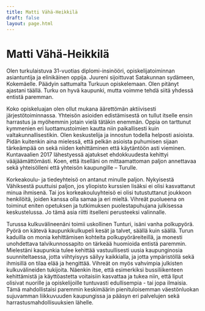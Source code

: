 ```yaml
---
title: Matti Vähä-Heikkilä
draft: false
layout: page.html
---
```


# Matti Vähä-Heikkilä

Olen turkulaistuva 31-vuotias diplomi-insinööri, opiskelijatoiminnan asiantuntija ja elinikäinen oppija. Juureni sijoittuvat Satakunnan sydämeen, Kokemäelle. Päädyin sattumalta Turkuun opiskelemaan. Olen pitänyt ajastani täällä. Turku on hyvä kaupunki, mutta voimme tehdä siitä yhdessä entistä paremman.

Koko opiskeluajan olen ollut mukana äärettömän aktiivisesti järjestötoiminnassa. Yhteisön asioiden edistämisestä on tullut itselle ensin harrastus ja myöhemmin jotain vielä tätäkin enemmän. Oppia on tarttunut kymmenien eri luottamustoimien kautta niin paikallisesti kuin valtakunnallisestikin. Olen keskustelija ja innostun todella helposti asioista. Pidän kuitenkin aina mielessä, että pelkän asioista puhumisen sijaan tärkeämpää on sekä niiden kehittäminen että käytäntöön asti vieminen. Kuntavaalien 2017 lähestyessä ajatukset ehdokkuudesta kehittyi vääjäämättömästi. Koen, että itselläni on mittaamattoman paljon annettavaa sekä yhteisölleni että yhteisön kaupungille – Turulle.

Korkeakoulu- ja tiedeyhteisö on antanut minulle paljon. Nykyisestä Vähiksestä puuttuisi paljon, jos yliopisto kurssien lisäksi ei olisi kasvattanut minua ihmisenä. Tai jos korkeakouluyhteisö ei olisi tutustuttanut joukkoon henkilöitä, joiden kanssa olla samaa ja eri mieltä. Vihreät puolueena on toiminut eniten opetuksen ja tutkimuksen puolestapuhujana julkisessa keskustelussa. Jo tämä asia riitti itselleni perusteeksi valinnalle.

Turussa kulkuvälineenäni toimii uskollinen Tunturi, isäni vanha polkupyörä. Pyörä on kätevä kaupunkikulkupeli kesät ja talvet, säällä kuin säällä. Turun kaduilla on monia kehittämisen kohteita polkupyöräreiteillä, ja monesti unohdettava talvikunnossapito on tärkeää huomioida entistä paremmin. Mielestäni kaupunkia tulee kehittää vastuullisesti uusia kaupunginosia suunniteltaessa, jotta viihtyisyys säilyy kaikkialla, ja jotta ympäristöllä sekä ihmisillä on tilaa elää ja hengittää. Vihreät on myös vahvimpia julkisten kulkuvälineiden tukijoita. Näenkin itse, että esimerkiksi bussiliikenteen kehittämistä ja käyttöastetta voitaisiin kasvattaa ja tukea niin, että liput olisivat nuorille ja opiskelijoille tuntuvasti edullisempia - tai jopa ilmaisia. Tämä mahdollistaisi paremmin keskimäärin pienituloisemman väestönluokan sujuvamman liikkuvuuden kaupungissa ja pääsyn eri palvelujen sekä harrastusmahdollisuuksien lähelle.

